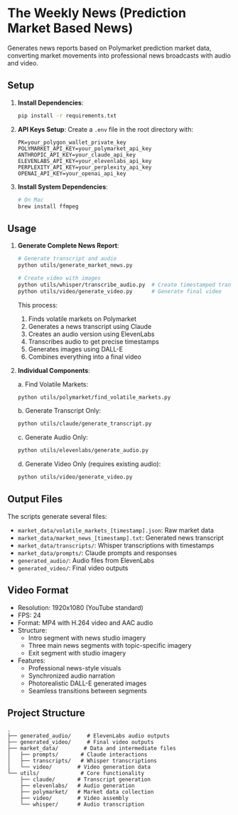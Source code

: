 # The Weekly News (Prediction Market Based News)

Generates news reports based on Polymarket prediction market data, converting market movements into professional news broadcasts with audio and video.

## Setup

1. **Install Dependencies**:
   ```bash
   pip install -r requirements.txt
   ```

2. **API Keys Setup**:
   Create a `.env` file in the root directory with:
   ```
   PK=your_polygon_wallet_private_key
   POLYMARKET_API_KEY=your_polymarket_api_key
   ANTHROPIC_API_KEY=your_claude_api_key
   ELEVENLABS_API_KEY=your_elevenlabs_api_key
   PERPLEXITY_API_KEY=your_perplexity_api_key
   OPENAI_API_KEY=your_openai_api_key
   ```

3. **Install System Dependencies**:
   ```bash
   # On Mac
   brew install ffmpeg
   ```

## Usage

1. **Generate Complete News Report**:
   ```bash
   # Generate transcript and audio
   python utils/generate_market_news.py
   
   # Create video with images
   python utils/whisper/transcribe_audio.py  # Create timestamped transcript
   python utils/video/generate_video.py      # Generate final video
   ```

   This process:
   1. Finds volatile markets on Polymarket
   2. Generates a news transcript using Claude
   3. Creates an audio version using ElevenLabs
   4. Transcribes audio to get precise timestamps
   5. Generates images using DALL-E
   6. Combines everything into a final video

2. **Individual Components**:

   a. Find Volatile Markets:
   ```bash
   python utils/polymarket/find_volatile_markets.py
   ```

   b. Generate Transcript Only:
   ```bash
   python utils/claude/generate_transcript.py
   ```

   c. Generate Audio Only:
   ```bash
   python utils/elevenlabs/generate_audio.py
   ```

   d. Generate Video Only (requires existing audio):
   ```bash
   python utils/video/generate_video.py
   ```

## Output Files

The scripts generate several files:
- `market_data/volatile_markets_[timestamp].json`: Raw market data
- `market_data/market_news_[timestamp].txt`: Generated news transcript
- `market_data/transcripts/`: Whisper transcriptions with timestamps
- `market_data/prompts/`: Claude prompts and responses
- `generated_audio/`: Audio files from ElevenLabs
- `generated_video/`: Final video outputs

## Video Format
- Resolution: 1920x1080 (YouTube standard)
- FPS: 24
- Format: MP4 with H.264 video and AAC audio
- Structure:
  - Intro segment with news studio imagery
  - Three main news segments with topic-specific imagery
  - Exit segment with studio imagery
- Features:
  - Professional news-style visuals
  - Synchronized audio narration
  - Photorealistic DALL-E generated images
  - Seamless transitions between segments

## Project Structure
```
.
├── generated_audio/     # ElevenLabs audio outputs
├── generated_video/     # Final video outputs
├── market_data/        # Data and intermediate files
│   ├── prompts/       # Claude interactions
│   ├── transcripts/   # Whisper transcriptions
│   └── video/        # Video generation data
└── utils/             # Core functionality
    ├── claude/       # Transcript generation
    ├── elevenlabs/   # Audio generation
    ├── polymarket/   # Market data collection
    ├── video/        # Video assembly
    └── whisper/      # Audio transcription
```
